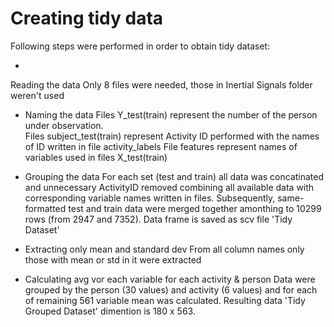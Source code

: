 # Creating tidy data

Following steps were performed in order to obtain tidy dataset:

*
 Reading the data
Only 8 files were needed, those in Inertial Signals folder weren't used

* Naming the data
Files Y_test(train) represent the number of the person under observation.<br />
Files subject_test(train) represent Activity ID performed with the names of ID written in file activity_labels
File features represent names of variables used in files X_test(train)

* Grouping the data
For each set (test and train) all data was concatinated and unnecessary ActivityID removed combining all available data with corresponding variable names written in files.
Subsequently, same-formatted test and train data were merged together amonthing to 10299 rows (from 2947 and 7352).
Data frame is saved as scv file 'Tidy Dataset'

* Extracting only mean and standard dev
From all column names only those with mean or std in it were extracted

* Calculating avg vor each variable for each activity & person
Data were grouped by the person (30 values) and activity (6 values) and for each of remaining 561 variable mean was calculated.
Resulting data 'Tidy Grouped Dataset' dimention is 180 x 563.

